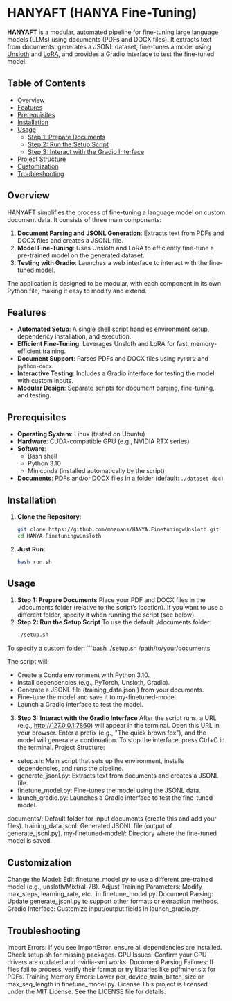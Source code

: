 # HANYAFT (HANYA Fine-Tuning)

**HANYAFT** is a modular, automated pipeline for fine-tuning large language models (LLMs) using documents (PDFs and DOCX files). It extracts text from documents, generates a JSONL dataset, fine-tunes a model using [Unsloth](https://github.com/unslothai/unsloth) and [LoRA](https://arxiv.org/abs/2106.09685), and provides a Gradio interface to test the fine-tuned model.

## Table of Contents
- [Overview](#overview)
- [Features](#features)
- [Prerequisites](#prerequisites)
- [Installation](#installation)
- [Usage](#usage)
  - [Step 1: Prepare Documents](#step-1-prepare-documents)
  - [Step 2: Run the Setup Script](#step-2-run-the-setup-script)
  - [Step 3: Interact with the Gradio Interface](#step-3-interact-with-the-gradio-interface)
- [Project Structure](#project-structure)
- [Customization](#customization)
- [Troubleshooting](#troubleshooting)

## Overview
HANYAFT simplifies the process of fine-tuning a language model on custom document data. It consists of three main components:
1. **Document Parsing and JSONL Generation**: Extracts text from PDFs and DOCX files and creates a JSONL file.
2. **Model Fine-Tuning**: Uses Unsloth and LoRA to efficiently fine-tune a pre-trained model on the generated dataset.
3. **Testing with Gradio**: Launches a web interface to interact with the fine-tuned model.

The application is designed to be modular, with each component in its own Python file, making it easy to modify and extend.

## Features
- **Automated Setup**: A single shell script handles environment setup, dependency installation, and execution.
- **Efficient Fine-Tuning**: Leverages Unsloth and LoRA for fast, memory-efficient training.
- **Document Support**: Parses PDFs and DOCX files using `PyPDF2` and `python-docx`.
- **Interactive Testing**: Includes a Gradio interface for testing the model with custom inputs.
- **Modular Design**: Separate scripts for document parsing, fine-tuning, and testing.

## Prerequisites
- **Operating System**: Linux (tested on Ubuntu)
- **Hardware**: CUDA-compatible GPU (e.g., NVIDIA RTX series)
- **Software**:
  - Bash shell
  - Python 3.10
  - Miniconda (installed automatically by the script)
- **Documents**: PDFs and/or DOCX files in a folder (default: `./dataset-doc`)

## Installation
1. **Clone the Repository**:
   ```bash
   git clone https://github.com/mhanans/HANYA.FinetuningwUnsloth.git
   cd HANYA.FinetuningwUnsloth

2. **Just Run**:
   ```bash
   bash run.sh

## Usage

1. **Step 1: Prepare Documents**
Place your PDF and DOCX files in the ./documents folder (relative to the script’s location).
If you want to use a different folder, specify it when running the script (see below).
2. **Step 2: Run the Setup Script**
To use the default ./documents folder:
    ```bash
    ./setup.sh
To specify a custom folder:
    ```bash
    ./setup.sh /path/to/your/documents

The script will:
- Create a Conda environment with Python 3.10.
- Install dependencies (e.g., PyTorch, Unsloth, Gradio).
- Generate a JSONL file (training_data.jsonl) from your documents.
- Fine-tune the model and save it to my-finetuned-model.
- Launch a Gradio interface to test the model.

3. **Step 3: Interact with the Gradio Interface**
After the script runs, a URL (e.g., http://127.0.0.1:7860) will appear in the terminal.
Open this URL in your browser.
Enter a prefix (e.g., "The quick brown fox"), and the model will generate a continuation.
To stop the interface, press Ctrl+C in the terminal.
Project Structure:
- setup.sh: Main script that sets up the environment, installs dependencies, and runs the pipeline.
- generate_jsonl.py: Extracts text from documents and creates a JSONL file.
- finetune_model.py: Fine-tunes the model using the JSONL data.
- launch_gradio.py: Launches a Gradio interface to test the fine-tuned model.

documents/: Default folder for input documents (create this and add your files).
training_data.jsonl: Generated JSONL file (output of generate_jsonl.py).
my-finetuned-model/: Directory where the fine-tuned model is saved.

## Customization

Change the Model: Edit finetune_model.py to use a different pre-trained model (e.g., unsloth/Mixtral-7B).
Adjust Training Parameters: Modify max_steps, learning_rate, etc., in finetune_model.py.
Document Parsing: Update generate_jsonl.py to support other formats or extraction methods.
Gradio Interface: Customize input/output fields in launch_gradio.py.

## Troubleshooting
Import Errors: If you see ImportError, ensure all dependencies are installed. Check setup.sh for missing packages.
GPU Issues: Confirm your GPU drivers are updated and nvidia-smi works.
Document Parsing Failures: If files fail to process, verify their format or try libraries like pdfminer.six for PDFs.
Training Memory Errors: Lower per_device_train_batch_size or max_seq_length in finetune_model.py.
License
This project is licensed under the MIT License. See the LICENSE file for details.